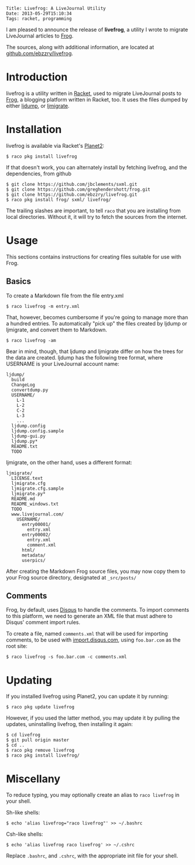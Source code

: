     Title: Livefrog: A LiveJournal Utility
    Date: 2013-05-29T15:10:34
    Tags: racket, programming

I am pleased to announce the release of **livefrog**, a utility I
wrote to migrate LiveJournal articles to
[Frog](http://github.com/greghendershott/frog).

The sources, along with additional information, are located at
[github.com/ebzzry/livefrog](http://github.com/ebzzry/livefrog).

<!-- more -->

# Introduction

livefrog is a utility written in [Racket](http://racket-lang.org), used to migrate LiveJournal posts to
[Frog](https://github.com/greghendershott/frog/), a blogging
platform written in Racket, too. It uses the files dumped by either
[ljdump](http://hewgill.com/ljdump/), or
[ljmigrate](http://github.com/ceejbot/ljmigrate).


# Installation

livefrog is available via Racket's
[Planet2](http://pkg.racket-lang.org):

```
$ raco pkg install livefrog
```

If that doesn't work, you can alternately install by fetching livefrog, and the
dependencies, from github

```
$ git clone https://github.com/jbclements/sxml.git
$ git clone https://github.com/greghendershott/frog.git
$ git clone https://github.com/ebzzry/livefrog.git
$ raco pkg install frog/ sxml/ livefrog/
```

The trailing slashes are important, to tell `raco` that you are
installing from local directories. Without it, it will try to fetch
the sources from the internet.


# Usage

This sections contains instructions for creating files suitable for
use with Frog.

## Basics

To create a Markdown file from the file entry.xml

```
$ raco livefrog -m entry.xml
```

That, however, becomes cumbersome if you're going to manage more than a hundred
entries. To automatically "pick up" the files created by ljdump or ljmigrate,
and convert them to Markdown.

```
$ raco livefrog -am
```

Bear in mind, though, that ljdump and ljmigrate differ on how the trees for the
data are created. ljdump has the following tree format, where USERNAME is your
LiveJournal account name:

```
ljdump/
  build
  ChangeLog
  convertdump.py
  USERNAME/
    L-1
    L-2
    C-2
    L-3
    ...
  ljdump.config
  ljdump.config.sample
  ljdump-gui.py
  ljdump.py*
  README.txt
  TODO
```

ljmigrate, on the other hand, uses a different format:

```
ljmigrate/
  LICENSE.text
  ljmigrate.cfg
  ljmigrate.cfg.sample
  ljmigrate.py*
  README.md
  README_windows.txt
  TODO
  www.livejournal.com/
    USERNAME/
      entry00001/
        entry.xml
      entry00002/
        entry.xml
        comment.xml
      html/
      metadata/
      userpics/
```

After creating the Markdown Frog source files, you may now copy them
to your Frog source directory, designated at `_src/posts/`

## Comments

Frog, by default, uses [Disqus](http://disqus.com) to handle the
comments. To import comments to this platform, we need to generate an XML file
that must adhere to Disqus' comment import rules.

To create a file, named `comments.xml` that will be used for importing
comments, to be used with [import.disqus.com](http://import.disqus.com/), using `foo.bar.com` as the root site:

```
$ raco livefrog -s foo.bar.com -c comments.xml
```


# Updating

If you installed livefrog using Planet2, you can update it by running:

```
$ raco pkg update livefrog
```

However, if you used the latter method, you may update it by pulling
the updates, uninstalling livefrog, then installing it
again:

```
$ cd livefrog
$ git pull origin master
$ cd ..
$ raco pkg remove livefrog
$ raco pkg install livefrog/
```


# Miscellany

To reduce typing, you may optionally create an alias to `raco
livefrog` in your shell.

Sh-like shells:

```
$ echo 'alias livefrog="raco livefrog"' >> ~/.bashrc
```

Csh-like shells:

```
$ echo 'alias livefrog raco livefrog' >> ~/.cshrc
```

Replace `.bashrc`, and `.cshrc`, with the appropriate init file for
your shell.
